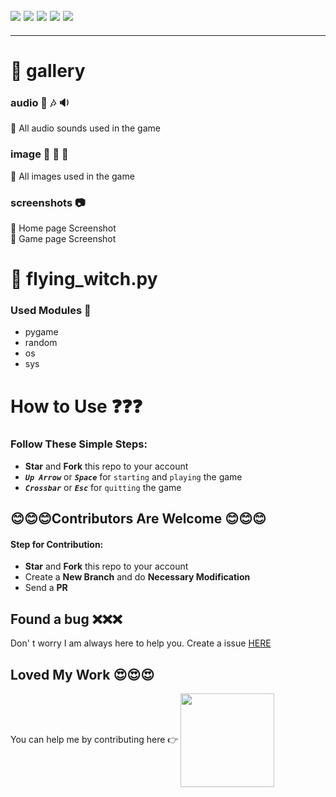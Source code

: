 ![](https://img.shields.io/badge/git-fff7f8?colorA=faf0f0&colorB=db4823&style=for-the-badge&logo=git)
![](https://img.shields.io/badge/github-fff7f8?colorA=080808&colorB=8a8a8a&style=for-the-badge&logo=github)
![](https://img.shields.io/badge/for-you-099450?colorA=b0c92e&colorB=487d3e&style=for-the-badge)
![](https://img.shields.io/badge/python-used-bee5ed?colorA=37b6bd&colorB=3c9bb5&style=for-the-badge&logo=python)
![](https://img.shields.io/badge/visual_studio_code-1.47.3-181717?colorA=ae36d6&style=for-the-badge&logo=visual-studio-code)
---
---
# :small_orange_diamond: gallery
### audio :musical_note: :notes: :sound:
:small_blue_diamond: All audio sounds used in the game
### image  :city_sunrise: :sunrise_over_mountains: :bridge_at_night:
:small_blue_diamond: All images used in the game
### screenshots :camera:
:small_blue_diamond: Home page Screenshot<br>
:small_blue_diamond: Game page Screenshot
# :small_orange_diamond: flying_witch.py
### Used Modules :green_book:
   * pygame
   * random
   * os
   * sys

# How to Use :question::question::question:
### Follow These Simple Steps:
* **Star** and **Fork** this repo to your account
* ***```Up Arrow```*** or ***```Space```*** for ```starting``` and ```playing``` the game
* ***```Crossbar```*** or ***```Esc```*** for ```quitting``` the game

## :blush::blush::blush:Contributors Are Welcome :blush::blush::blush:
#### Step for Contribution:
* **Star** and **Fork** this repo to your account
* Create a **New Branch** and do **Necessary Modification**
* Send a **PR**

## Found a bug :x::x::x:
Don' t worry I am always here to help you. Create a issue [HERE](https://github.com/aritraroy24/Flying_Witch/issues)

## Loved My Work :heart_eyes::heart_eyes::heart_eyes:
You can  help me by contributing here :point_right: <a href="https://www.buymeacoffee.com/aritraroy24" ><img align="center" src="https://www.linkpicture.com/q/buycoffee.png" width="150" /></a>
</p>
